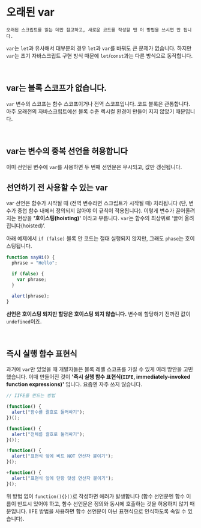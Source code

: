 # 오래된 var

```
오래된 스크립트를 읽는 데만 참고하고, 새로운 코드를 작성할 땐 이 방법을 쓰시면 안 됩니다.
```

`var`는 `let`과 유사해서 대부분의 경우 `let`과 `var`를 바꿔도 큰 문제가 없습니다.
하지만 `var`는 초기 자바스크립트 구현 방식 때문에 `let`/`const`과는 다른 방식으로 동작합니다.

<br>

## var는 블록 스코프가 없습니다.

`var` 변수의 스코프는 함수 스코프이거나 전역 스코프입니다. 코드 블록은 관통합니다.
아주 오래전의 자바스크립트에선 블록 수준 렉시컬 환경이 만들어 지지 않았기 때문입니다.

<br>

## var는 변수의 중복 선언을 허용합니다

이미 선언된 변수에 `var`를 사용하면 두 번째 선언문은 무시되고, 값만 갱신됩니다.

## 선언하기 전 사용할 수 있는 var

var 선언은 함수가 시작될 때 (전역 변수라면 스크립트가 시작될 때) 처리됩니다
(단, 변수가 중첩 함수 내에서 정의되지 않아야 이 규칙이 적용됩니다).
이렇게 변수가 끌어올려 지는 현상을 **'호이스팅(hoisting)'** 이라고 부릅니다.
`var`는 함수의 최상위로 ‘끌어 올려집니다(hoisted)’.

아래 예제에서 `if (false)` 블록 안 코드는 절대 실행되지 않지만, 그래도 `phase`는 호이스팅됩니다.

```javascript
function sayHi() {
  phrase = "Hello";

  if (false) {
    var phrase;
  }

  alert(phrase);
}
```

**선언은 호이스팅 되지만 할당은 호이스팅 되지 않습니다.**
변수에 할당하기 전까진 값이 `undefined`이죠.

<br>

## 즉시 실행 함수 표현식

과거에 `var`만 있었을 때 개발자들은 블록 레벨 스코프를 가질 수 있게 여러 방안을 고민했습니다.
이때 만들어진 것이 **'즉시 실행 함수 표현식(`IIFE`, immediately-invoked function expressions)'** 입니다.
요즘엔 자주 쓰지 않습니다.

```javascript
// IIFE를 만드는 방법

(function() {
  alert("함수를 괄호로 둘러싸기");
})();

(function() {
  alert("전체를 괄호로 둘러싸기");
}());

!function() {
  alert("표현식 앞에 비트 NOT 연산자 붙이기");
}();

+function() {
  alert("표현식 앞에 단항 덧셈 연산자 붙이기");
}();
```

위 방법 없이 `function(){}()`로 작성하면 에러가 발생합니다 
(함수 선언문엔 함수 이름이 반드시 있어야 하고, 함수 선언문은 정의와 동시에 호출하는 것을 허용하지 않기 때문입니다.
IIFE 방법을 사용하면 함수 선언문이 아닌 표현식으로 인식하도록 속일 수 있습니다).
